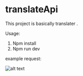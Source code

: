 # translateApi
 This project is basically translater .
 
 Usage:
 
 1. Npm install
 2. Npm run dev
 
 example request: 
 
![alt text](https://i.hizliresim.com/nocf7ty.png) 
